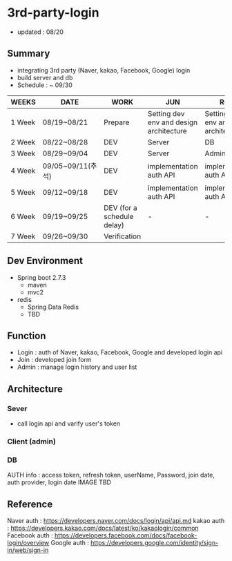 # 3rd-party-login
- updated : 08/20

## Summary
- integrating 3rd party (Naver, kakao, Facebook, Google) login
- build server and db
- Schedule : ~ 09/30

|WEEKS|DATE|WORK|JUN|RONG|
|------|---|---|----|----|
|1 Week|08/19~08/21|Prepare | Setting dev env and design architecture| Setting dev env and design architecture |
|2 Week|08/22~08/28|DEV | Server | DB|
|3 Week|08/29~09/04|DEV | Server | Admin + DB |
|4 Week|09/05~09/11(추석)|DEV | implementation auth API|implementation auth API|
|5 Week|09/12~09/18|DEV|implementation auth API|implementation auth API|
|6 Week|09/19~09/25|DEV (for a schedule delay)| - | - |
|7 Week|09/26~09/30|Verification|||

## Dev Environment
- Spring boot 2.7.3
  - maven
  - mvc2
- redis
  - Spring Data Redis
  - TBD

## Function
- Login : auth of Naver, kakao, Facebook, Google and developed login api
- Join : developed join form
- Admin : manage login history and user list

## Architecture

### Sever
- call login api and varify user's token 

### Client (admin)

### DB
AUTH info : access token, refresh token, userName, Password, join date, auth provider, login date
IMAGE TBD

## Reference 
Naver auth : https://developers.naver.com/docs/login/api/api.md
kakao auth : https://developers.kakao.com/docs/latest/ko/kakaologin/common
Facebook auth : https://developers.facebook.com/docs/facebook-login/overview
Google auth : https://developers.google.com/identity/sign-in/web/sign-in
